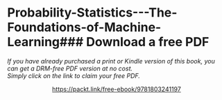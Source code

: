 # Probability-Statistics---The-Foundations-of-Machine-Learning### Download a free PDF

 <i>If you have already purchased a print or Kindle version of this book, you can get a DRM-free PDF version at no cost.<br>Simply click on the link to claim your free PDF.</i>
<p align="center"> <a href="https://packt.link/free-ebook/9781803241197">https://packt.link/free-ebook/9781803241197 </a> </p>